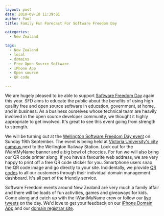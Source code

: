 ```yaml
---
layout: post
date: 2010-09-18 11:39:01
author: Paul
title: Family Fun Forecast For Software Freedom Day

categories:
  - New Zealand

tags:
  - New Zealand
  - local
  - domains
  - Free Open Source Software
  - iPhone App
  - Open source
  - QR code

---
```


We are hugely pleased to be able to support [Software Freedom Day](http://www.softwarefreedomday.org.nz/) again this year. SFD aims to educate the public about the 
benefits of using high quality free and open source software in education, government, at 
home, and in business. As a business ourselves whose technical team are heavily involved in the open source developer community, we thought it highly appropriate to get involved. It's great to see this event going from strength to strength.

We will be turning out at the [Wellington Software Freedom Day event](http://www.softwarefreedomday.org.nz/Wellington) on Sunday 19th September. The event is being held at [Victoria University's city campus ](http://maps.google.co.nz/maps?f=q&source=s_q&hl=en&geocode=&q=Victoria+University+Pipitea+Campus&sll=-41.288255,174.777482&sspn=0.00732,0.021136&gl=nz&ie=UTF8&hq=Victoria+University+Pipitea+Campus&hnear=&ll=-41.274678,174.778233&spn=0.013837,0.042272&z=15&iwloc=A)next to the Wellington Railway Station. Look out for the iWantMyName banner and a big bowl of choccies. For fun we will also bring our QR code printer along. If you have a favourite web address, we are very happy to print off a free QR code sticker for you. Smartphone users snap the QR code image and go directly to your site. Incidentally, we provide [QR codes](http://en.wikipedia.org/wiki/QR_Code) to all our customers through their individual domain management dashboard. It's all part of the friendly service.

Software Freedom events around New Zealand are very much a family affair and there will be loads of fun activities, games and giveaways for kids. Come along and catch up with the iWantMyName crew or follow our [live tweets](http://twitter.com/iWantMyNameNZ) on the day. We'd love to get your feedback on our [iPhone Domain App](https://iwantmyname.co.nz/iphone) and our [domain registrar site](https://iwantmyname.co.nz/).

